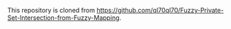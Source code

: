 This repository is cloned from https://github.com/ql70ql70/Fuzzy-Private-Set-Intersection-from-Fuzzy-Mapping.



